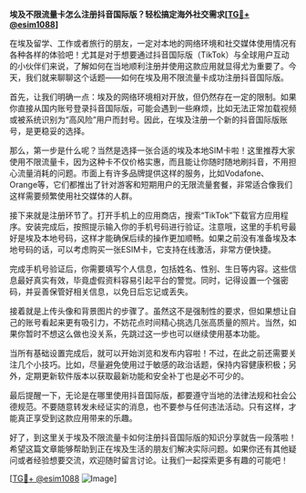 **埃及不限流量卡怎么注册抖音国际版？轻松搞定海外社交需求[[TG💪+ @esim1088](https://t.me/s/esim1088)]**

在埃及留学、工作或者旅行的朋友，一定对本地的网络环境和社交媒体使用情况有各种各样的体验吧！尤其是对于想要通过抖音国际版（TikTok）与全球用户互动的小伙伴们来说，了解如何在当地顺利注册并使用这款应用就显得尤为重要了。今天，我们就来聊聊这个话题——如何在埃及用不限流量卡成功注册抖音国际版。

首先，让我们明确一点：埃及的网络环境相对开放，但仍然存在一定的限制。如果你直接从国内账号登录抖音国际版，可能会遇到一些麻烦，比如无法正常加载视频或被系统识别为“高风险”用户而封号。因此，在埃及注册一个新的抖音国际版账号，是更稳妥的选择。

那么，第一步是什么呢？当然是选择一张合适的埃及本地SIM卡啦！这里推荐大家使用不限流量卡，因为这种卡不仅价格实惠，而且能让你随时随地刷抖音，不用担心流量消耗的问题。市面上有许多品牌提供这样的服务，比如Vodafone、Orange等，它们都推出了针对游客和短期用户的无限流量套餐，非常适合像我们这样需要频繁使用社交媒体的人群。

接下来就是注册环节了。打开手机上的应用商店，搜索“TikTok”下载官方应用程序。安装完成后，按照提示输入你的手机号码进行验证。注意哦，这里的手机号最好是埃及本地号码，这样才能确保后续的操作更加顺畅。如果之前没有准备埃及本地号码的话，可以考虑购买一张ESIM卡，它支持在线激活，非常方便快捷。

完成手机号验证后，你需要填写个人信息，包括姓名、性别、生日等内容。这些信息最好真实有效，毕竟虚假资料容易引起平台的警觉。同时，记得设置一个强密码，并妥善保管好相关信息，以免日后忘记或丢失。

接着就是上传头像和背景图片的步骤了。虽然这不是强制性的要求，但如果想让自己的账号看起来更有吸引力，不妨花点时间精心挑选几张高质量的照片。当然，如果你暂时不想这么做也没关系，先跳过这一步也可以继续使用基本功能。

当所有基础设置完成后，就可以开始浏览和发布内容啦！不过，在此之前还需要关注几个小技巧。比如，尽量避免使用过于敏感的政治话题，保持内容健康积极；另外，定期更新软件版本以获取最新功能和安全补丁也是必不可少的。

最后提醒一下，无论是在哪里使用抖音国际版，都要遵守当地的法律法规和社会公德规范。不要随意转发未经证实的消息，也不要参与任何违法活动。只有这样，才能真正享受到这款应用带来的乐趣。

好了，到这里关于埃及不限流量卡如何注册抖音国际版的知识分享就告一段落啦！希望这篇文章能够帮助到正在埃及生活的朋友们解决实际问题。如果你还有其他疑问或者经验想要交流，欢迎随时留言讨论。让我们一起探索更多有趣的可能吧！

[[TG💪+ @esim1088](https://t.me/s/esim1088) ![Image](https://i.postimg.cc/4NQfJmqS/Snipaste-2025-05-13-00-14-12.png)]